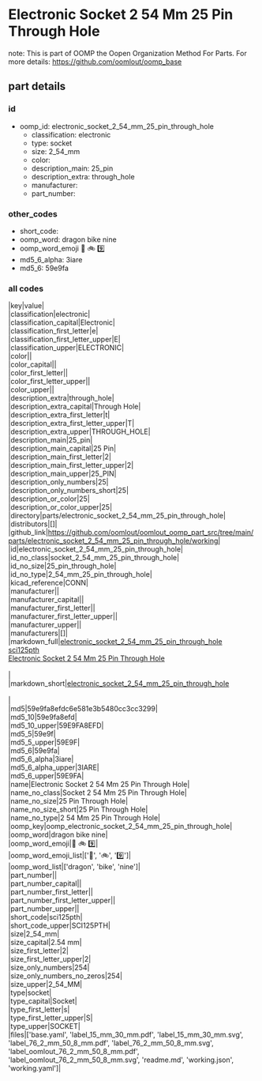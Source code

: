 # Electronic Socket 2 54 Mm 25 Pin Through Hole  

note: This is part of OOMP the Oopen Organization Method For Parts. For more details: https://github.com/oomlout/oomp_base

##  part details





### id
* oomp_id: electronic_socket_2_54_mm_25_pin_through_hole
  * classification: electronic
  * type: socket
  * size: 2_54_mm
  * color: 
  * description_main: 25_pin
  * description_extra: through_hole
  * manufacturer: 
  * part_number: 

### other_codes
* short_code: 
* oomp_word: dragon bike nine
* oomp_word_emoji :dragon: :bike: :nine:
* md5_6_alpha: 3iare
* md5_6: 59e9fa

### all codes 
|key|value|  
|classification|electronic|  
|classification_capital|Electronic|  
|classification_first_letter|e|  
|classification_first_letter_upper|E|  
|classification_upper|ELECTRONIC|  
|color||  
|color_capital||  
|color_first_letter||  
|color_first_letter_upper||  
|color_upper||  
|description_extra|through_hole|  
|description_extra_capital|Through Hole|  
|description_extra_first_letter|t|  
|description_extra_first_letter_upper|T|  
|description_extra_upper|THROUGH_HOLE|  
|description_main|25_pin|  
|description_main_capital|25 Pin|  
|description_main_first_letter|2|  
|description_main_first_letter_upper|2|  
|description_main_upper|25_PIN|  
|description_only_numbers|25|  
|description_only_numbers_short|25|  
|description_or_color|25|  
|description_or_color_upper|25|  
|directory|parts/electronic_socket_2_54_mm_25_pin_through_hole|  
|distributors|[]|  
|github_link|https://github.com/oomlout/oomlout_oomp_part_src/tree/main/parts/electronic_socket_2_54_mm_25_pin_through_hole/working|  
|id|electronic_socket_2_54_mm_25_pin_through_hole|  
|id_no_class|socket_2_54_mm_25_pin_through_hole|  
|id_no_size|25_pin_through_hole|  
|id_no_type|2_54_mm_25_pin_through_hole|  
|kicad_reference|CONN|  
|manufacturer||  
|manufacturer_capital||  
|manufacturer_first_letter||  
|manufacturer_first_letter_upper||  
|manufacturer_upper||  
|manufacturers|[]|  
|markdown_full|[electronic_socket_2_54_mm_25_pin_through_hole](https://github.com/oomlout/oomlout_oomp_part_src/tree/main/parts/electronic_socket_2_54_mm_25_pin_through_hole/working)<br>[sci125pth](https://github.com/oomlout/oomlout_oomp_part_src/tree/main/parts/electronic_socket_2_54_mm_25_pin_through_hole/working)<br>[Electronic Socket 2 54 Mm 25 Pin Through Hole](https://github.com/oomlout/oomlout_oomp_part_src/tree/main/parts/electronic_socket_2_54_mm_25_pin_through_hole/working)<br><br>|  
|markdown_short|[electronic_socket_2_54_mm_25_pin_through_hole](https://github.com/oomlout/oomlout_oomp_part_src/tree/main/parts/electronic_socket_2_54_mm_25_pin_through_hole/working)<br><br>|  
|md5|59e9fa8efdc6e581e3b5480cc3cc3299|  
|md5_10|59e9fa8efd|  
|md5_10_upper|59E9FA8EFD|  
|md5_5|59e9f|  
|md5_5_upper|59E9F|  
|md5_6|59e9fa|  
|md5_6_alpha|3iare|  
|md5_6_alpha_upper|3IARE|  
|md5_6_upper|59E9FA|  
|name|Electronic Socket 2 54 Mm 25 Pin Through Hole|  
|name_no_class|Socket 2 54 Mm 25 Pin Through Hole|  
|name_no_size|25 Pin Through Hole|  
|name_no_size_short|25 Pin Through Hole|  
|name_no_type|2 54 Mm 25 Pin Through Hole|  
|oomp_key|oomp_electronic_socket_2_54_mm_25_pin_through_hole|  
|oomp_word|dragon bike nine|  
|oomp_word_emoji|:dragon: :bike: :nine:|  
|oomp_word_emoji_list|[':dragon:', ':bike:', ':nine:']|  
|oomp_word_list|['dragon', 'bike', 'nine']|  
|part_number||  
|part_number_capital||  
|part_number_first_letter||  
|part_number_first_letter_upper||  
|part_number_upper||  
|short_code|sci125pth|  
|short_code_upper|SCI125PTH|  
|size|2_54_mm|  
|size_capital|2.54 mm|  
|size_first_letter|2|  
|size_first_letter_upper|2|  
|size_only_numbers|254|  
|size_only_numbers_no_zeros|254|  
|size_upper|2_54_MM|  
|type|socket|  
|type_capital|Socket|  
|type_first_letter|s|  
|type_first_letter_upper|S|  
|type_upper|SOCKET|  
|files|['base.yaml', 'label_15_mm_30_mm.pdf', 'label_15_mm_30_mm.svg', 'label_76_2_mm_50_8_mm.pdf', 'label_76_2_mm_50_8_mm.svg', 'label_oomlout_76_2_mm_50_8_mm.pdf', 'label_oomlout_76_2_mm_50_8_mm.svg', 'readme.md', 'working.json', 'working.yaml']|  
